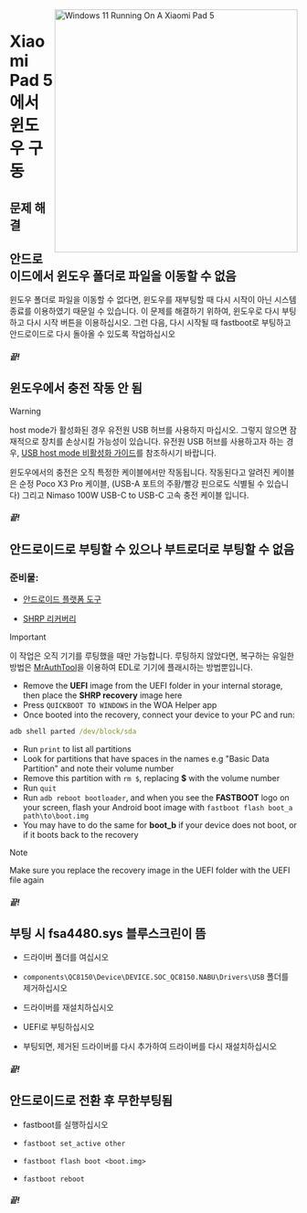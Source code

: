 <img align="right" src="https://raw.githubusercontent.com/erdilS/Port-Windows-11-Xiaomi-Pad-5/main/nabu.png" width="425" alt="Windows 11 Running On A Xiaomi Pad 5">


# Xiaomi Pad 5 에서 윈도우 구동

## 문제 해결

## 안드로이드에서 윈도우 폴더로 파일을 이동할 수 없음

윈도우 폴더로 파일을 이동할 수 없다면, 윈도우를 재부팅할 때 다시 시작이 아닌 시스템 종료를 이용하였기 때문일 수 있습니다. 이 문제를 해결하기 위하여, 윈도우로 다시 부팅하고 다시 시작 버튼을 이용하십시오. 그런 다음, 다시 시작될 때 fastboot로 부팅하고 안드로이드로 다시 돌아올 수 있도록 작업하십시오 

##### 끝!

## 윈도우에서 충전 작동 안 됨
> [!WARNING]
> host mode가 활성화된 경우 유전원 USB 허브를 사용하지 마십시오. 그렇지 않으면 잠재적으로 장치를 손상시킬 가능성이 있습니다. 유전원 USB 허브를 사용하고자 하는 경우, [USB host mode 비활성화 가이드](/guide/Korean/Additional-materials-ko.md#usb-호스트-모드-비활성화)를 참조하시기 바랍니다.

윈도우에서의 충전은 오직 특정한 케이블에서만 작동됩니다. 작동된다고 알려진 케이블은 순정 Poco X3 Pro 케이블, (USB-A 포트의 주황/빨강 핀으로도 식별될 수 있습니다) 그리고 Nimaso 100W USB-C to USB-C 고속 충전 케이블 입니다.

##### 끝!

## 안드로이드로 부팅할 수 있으나 부트로더로 부팅할 수 없음

### 준비물:

- [안드로이드 플랫폼 도구](https://developer.android.com/studio/releases/platform-tools)

- [SHRP 리커버리](https://github.com/erdilS/Port-Windows-11-Xiaomi-Pad-5/releases/download/1.0/SHRP.img)

> [!Important]
> 이 작업은 오직 기기를 루팅했을 때만 가능합니다. 루팅하지 않았다면, 복구하는 유일한 방법은 [MrAuthTool](https://mrauthtool.com/)을 이용하여 EDL로 기기에 플래시하는 방법뿐입니다.

- Remove the **UEFI** image from the UEFI folder in your internal storage, then place the **SHRP recovery** image here
- Press `QUICKBOOT TO WINDOWS` in the WOA Helper app
- Once booted into the recovery, connect your device to your PC and run:
```cmd
adb shell parted /dev/block/sda
```
- Run ```print``` to list all partitions
- Look for partitions that have spaces in the names e.g "Basic Data Partition" and note their volume number
- Remove this partition with ```rm $```, replacing **$** with the volume number
- Run ```quit```
- Run ```adb reboot bootloader```, and when you see the **FASTBOOT** logo on your screen, flash your Android boot image with ```fastboot flash boot_a path\to\boot.img```
- You may have to do the same for **boot_b** if your device does not boot, or if it boots back to the recovery

> [!Note]
> Make sure you replace the recovery image in the UEFI folder with the UEFI file again

##### 끝!

## 부팅 시 fsa4480.sys 블루스크린이 뜸

- 드라이버 폴더를 여십시오

- ```components\QC8150\Device\DEVICE.SOC_QC8150.NABU\Drivers\USB``` 폴더를 제거하십시오

- 드라이버를 재설치하십시오

- UEFI로 부팅하십시오

- 부팅되면, 제거된 드라이버를 다시 추가하여 드라이버를 다시 재설치하십시오

##### 끝!

## 안드로이드로 전환 후 무한부팅됨

- fastboot를 실행하십시오

- ```fastboot set_active other```

- ```fastboot flash boot <boot.img>```

- ```fastboot reboot```

##### 끝!
